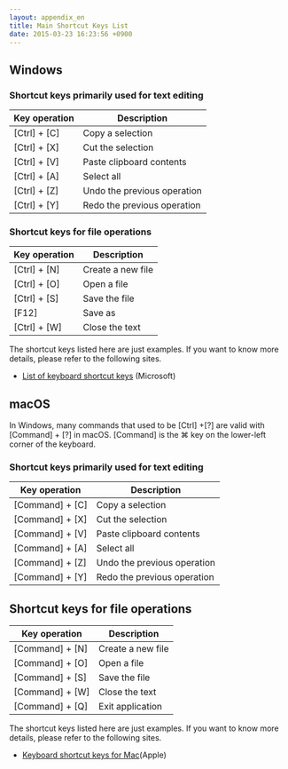```yaml
---
layout: appendix_en
title: Main Shortcut Keys List
date: 2015-03-23 16:23:56 +0900
---
```



Windows
------------------------------

### Shortcut keys primarily used for text editing

<table>
<thead>
<tr>
<th>Key operation</th><th>Description</th>
</tr>
</thead>
<tbody>
<tr>
<td>[Ctrl] + [C]</td><td>Copy a selection</td>
</tr><tr>
<td>[Ctrl] + [X]</td><td>Cut the selection</td>
</tr><tr>
<td>[Ctrl] + [V]</td><td>Paste clipboard contents</td>
</tr><tr>
<td>[Ctrl] + [A]</td><td>Select all</td>
</tr><tr>
<td>[Ctrl] + [Z]</td><td>Undo the previous operation</td>
</tr><tr>
<td>[Ctrl] + [Y]</td><td>Redo the previous operation</td>
</tr>
</tbody>
</table>

### Shortcut keys for file operations

<table>
<thead>
<tr>
<th>Key operation</th><th>Description</th>
</tr>
</thead>
<tbody>
<tr>
<td>[Ctrl] + [N]</td><td>Create a new file</td>
</tr><tr>
<td>[Ctrl] + [O]</td><td>Open a file</td>
</tr><tr>
<td>[Ctrl] + [S]</td><td>Save the file</td>
</tr><tr>
<td>[F12]</td><td>Save as</td>
</tr><tr>
<td>[Ctrl] + [W]</td><td>Close the text</td>
</tr>
</tbody>
</table>

The shortcut keys listed here are just examples. If you want to know more details, please refer to the following sites.

-   [List of keyboard shortcut keys](https://support.microsoft.com/en-us/windows/keyboard-shortcuts-in-windows-dcc61a57-8ff0-cffe-9796-cb9706c75eec) (Microsoft)


macOS
-------

In Windows, many commands that used to be [Ctrl] +[?] are valid with [Command] + [?] in macOS. [Command] is the ⌘ key on the lower-left corner of the keyboard.

### Shortcut keys primarily used for text editing

<table>
<thead>
<tr>
<th>Key operation</th><th>Description</th>
</tr>
</thead>
<tbody>
<tr>
<td>[Command] + [C]</td><td>Copy a selection</td>
</tr><tr>
<td>[Command] + [X]</td><td>Cut the selection</td>
</tr><tr>
<td>[Command] + [V]</td><td>Paste clipboard contents</td>
</tr><tr>
<td>[Command] + [A]</td><td>Select all</td>
</tr><tr>
<td>[Command] + [Z]</td><td>Undo the previous operation</td>
</tr><tr>
<td>[Command] + [Y]</td><td>Redo the previous operation</td>
</tr>
</tbody>
</table>

Shortcut keys for file operations
--------------------------------------

<table>
<thead>
<tr>
<th>Key operation</th><th>Description</th>
</tr>
</thead>
<tbody>
<tr>
<td>[Command] + [N]</td><td>Create a new file</td>
</tr><tr>
<td>[Command] + [O]</td><td>Open a file</td>
</tr><tr>
<td>[Command] + [S]</td><td>Save the file</td>
</tr><tr>
<td>[Command] + [W]</td><td>Close the text</td>
</tr><tr>
<td>[Command] + [Q]</td><td>Exit application</td>
</tr>
</tbody>
</table>

The shortcut keys listed here are just examples. If you want to know more details, please refer to the following sites.

-   [Keyboard shortcut keys for Mac](https://support.apple.com/en-us/102650)(Apple)

